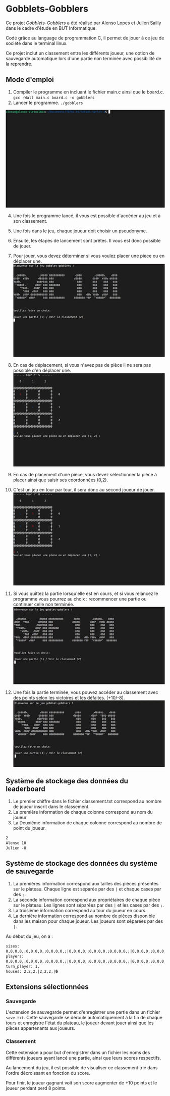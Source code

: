# Gobblets-Gobblers
Ce projet _Gobblets-Gobblers_ a été réalisé par Alenso Lopes et Julien Sailly dans le cadre d'étude en BUT Informatique.

Codé grâce au language de programmation C, il permet de jouer à ce jeu de société dans le terminal linux.

Ce projet inclut un classement entre les différents joueur, une option de sauvegarde automatique lors d'une partie non terminée avec possibilité de la reprendre.

## Mode d'emploi

  1) Compiler le programme en incluant le fichier main.c ainsi que le board.c.
  `gcc -Wall main.c board.c -o gobblers`
  2) Lancer le programme.
  `./gobblers`

  ![Gif de la compilation](img/COMPILE.gif)

  4) Une fois le programme lancé, il vous est possible d'accéder au jeu et à son classement.
  5) Une fois dans le jeu, chaque joueur doit choisir un pseudonyme.
  6) Ensuite, les étapes de lancement sont prêtes. Il vous est donc possible de jouer.
  7) Pour jouer, vous devez déterminer si vous voulez placer une pièce ou en déplacer une.
![Gif du placement des pièces](img/PLACE.gif) 
  8) En cas de déplacement, si vous n'avez pas de pièce il ne sera pas possible d'en déplacer une.
![Gif du déplacement des pièces](img/MOVE.gif)
  9) En cas de placement d'une pièce, vous devez sélectionner la pièce à placer ainsi que saisir ses coordonnées (0,2).
  10) C'est un jeu en tour par tour, il sera donc au second joueur de jouer.
![Gif de la victoires](img/WIN.gif)
  11) Si vous quittez la partie lorsqu'elle est en cours, et si vous relancez le programme vous pourrez au choix : recommencer une partie ou continuer celle non terminée.
  ![Gif de la sauvegarde](img/save.gif)
    
  12) Une fois la partie terminée, vous pouvez accéder au classement avec des points selon les victoires et les défaites. (+10/-8).
  ![Gif du classement](img/RANK.gif)

## Système de stockage des données du leaderboard

  1) Le premier chiffre dans le fichier classement.txt correspond au nombre de joueur inscrit dans le classement.
  2) La première information de chaque colonne correspond au nom du joueur
  3) La Deuxième information de chaque colonne correspond au nombre de point du joueur.
```
2
Alenso 10
Julien -8
```

## Système de stockage des données du système de sauvegarde

  1) La premières information correspond aux tailles des pièces présentes sur le plateau. Chaque ligne est séparée par des `|` et chaque cases par des `;`.
  2) La seconde information correspond aux propriétaires de chaque pièce sur le plateau. Les lignes sont séparées par des `|` et les cases par des `;`.
  3) La troisième information correspond au tour du joueur en cours.
  4) La dernière information correspond au nombre de pièces disponible dans les maison pour chaque joueur. Les joueurs sont séparées par des `|`.

Au début du jeu, on a :
```
sizes: 0,0,0,0,;0,0,0,0,;0,0,0,0,;|0,0,0,0,;0,0,0,0,;0,0,0,0,;|0,0,0,0,;0,0,0,0,;0,0,0,0,;|
players: 0,0,0,0,;0,0,0,0,;0,0,0,0,;|0,0,0,0,;0,0,0,0,;0,0,0,0,;|0,0,0,0,;0,0,0,0,;0,0,0,0,;|
turn_player: 1,
houses: 2,2,2,|2,2,2,|�
```

## Extensions sélectionnées

### Sauvegarde

L'extension de sauvegarde permet d'enregistrer une partie dans un fichier `save.txt`. Cette sauvegarde se déroule automatiquement à la fin de chaque tours et enregistre l'état du plateau, le joueur devant jouer ainsi que les pièces appartenants aux joueurs.

### Classement

Cette extension a pour but d'enregistrer dans un fichier les noms des différents joueurs ayant lancé une partie, ainsi que leurs scores respectifs. 

Au lancement du jeu, il est possible de visualiser ce classement trié dans l'ordre décroissant en fonction du score. 

Pour finir, le joueur gagnant voit son score augmenter de +10 points et le joueur perdant perd 8 points. 